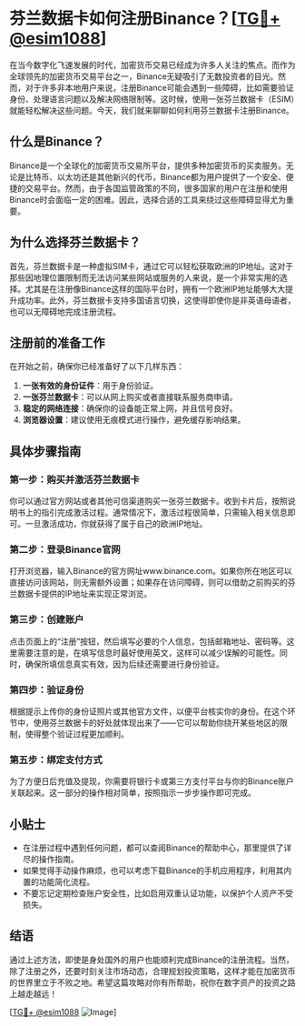 # 芬兰数据卡如何注册Binance？[[TG💪+ @esim1088](https://t.me/s/esim1088)]

在当今数字化飞速发展的时代，加密货币交易已经成为许多人关注的焦点。而作为全球领先的加密货币交易平台之一，Binance无疑吸引了无数投资者的目光。然而，对于许多非本地用户来说，注册Binance可能会遇到一些障碍，比如需要验证身份、处理语言问题以及解决网络限制等。这时候，使用一张芬兰数据卡（ESIM）就能轻松解决这些问题。今天，我们就来聊聊如何利用芬兰数据卡注册Binance。

## 什么是Binance？

Binance是一个全球化的加密货币交易所平台，提供多种加密货币的买卖服务。无论是比特币、以太坊还是其他新兴的代币，Binance都为用户提供了一个安全、便捷的交易平台。然而，由于各国监管政策的不同，很多国家的用户在注册和使用Binance时会面临一定的困难。因此，选择合适的工具来绕过这些障碍显得尤为重要。

## 为什么选择芬兰数据卡？

首先，芬兰数据卡是一种虚拟SIM卡，通过它可以轻松获取欧洲的IP地址。这对于那些因地理位置限制而无法访问某些网站或服务的人来说，是一个非常实用的选择。尤其是在注册像Binance这样的国际平台时，拥有一个欧洲IP地址能够大大提升成功率。此外，芬兰数据卡支持多国语言切换，这使得即使你是非英语母语者，也可以无障碍地完成注册流程。

## 注册前的准备工作

在开始之前，确保你已经准备好了以下几样东西：

1. **一张有效的身份证件**：用于身份验证。
2. **一张芬兰数据卡**：可以从网上购买或者直接联系服务商申请。
3. **稳定的网络连接**：确保你的设备能正常上网，并且信号良好。
4. **浏览器设置**：建议使用无痕模式进行操作，避免缓存影响结果。

## 具体步骤指南

### 第一步：购买并激活芬兰数据卡

你可以通过官方网站或者其他可信渠道购买一张芬兰数据卡。收到卡片后，按照说明书上的指引完成激活过程。通常情况下，激活过程很简单，只需输入相关信息即可。一旦激活成功，你就获得了属于自己的欧洲IP地址。

### 第二步：登录Binance官网

打开浏览器，输入Binance的官方网址www.binance.com。如果你所在地区可以直接访问该网站，则无需额外设置；如果存在访问障碍，则可以借助之前购买的芬兰数据卡提供的IP地址来实现正常浏览。

### 第三步：创建账户

点击页面上的“注册”按钮，然后填写必要的个人信息，包括邮箱地址、密码等。这里需要注意的是，在填写信息时最好使用英文，这样可以减少误解的可能性。同时，确保所填信息真实有效，因为后续还需要进行身份验证。

### 第四步：验证身份

根据提示上传你的身份证照片或其他官方文件，以便平台核实你的身份。在这个环节中，使用芬兰数据卡的好处就体现出来了——它可以帮助你绕开某些地区的限制，使得整个验证过程更加顺利。

### 第五步：绑定支付方式

为了方便日后充值及提现，你需要将银行卡或第三方支付平台与你的Binance账户关联起来。这一部分的操作相对简单，按照指示一步步操作即可完成。

## 小贴士

- 在注册过程中遇到任何问题，都可以查阅Binance的帮助中心，那里提供了详尽的操作指南。
- 如果觉得手动操作麻烦，也可以考虑下载Binance的手机应用程序，利用其内置的功能简化流程。
- 不要忘记定期检查账户安全性，比如启用双重认证功能，以保护个人资产不受损失。

## 结语

通过上述方法，即使是身处国外的用户也能顺利完成Binance的注册流程。当然，除了注册之外，还要时刻关注市场动态，合理规划投资策略，这样才能在加密货币的世界里立于不败之地。希望这篇攻略对你有所帮助，祝你在数字资产的投资之路上越走越远！

[[TG💪+ @esim1088](https://t.me/s/esim1088) ![Image](https://i.postimg.cc/4NQfJmqS/Snipaste-2025-05-13-00-14-12.png)]